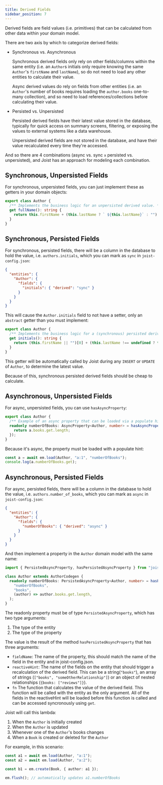 ```yaml
---
title: Derived Fields
sidebar_position: 7
---
```


Derived fields are field values (i.e. primitives) that can be calculated from other data within your domain model.

There are two axis by which to categorize derived fields:

- Synchronous vs. Asynchronous

  Synchronous derived fields only rely on other fields/columns within the same entity (i.e. an `Author`s initials only require knowing the same `Author`'s `firstName` and `lastName`), so do not need to load any other entities to calculate their value.

  Async derived values do rely on fields from other entities (i.e. an `Author`'s number of books requires loading the `author.books` one-to-many collection), and so need to load references/collections before calculating their value.

- Persisted vs. Unpersisted

  Persisted derived fields have their latest value stored in the database, typically for quick access on summary screens, filtering, or exposing the values to external systems like a data warehouse.

  Unpersisted derived fields are not stored in the database, and have their value recalculated every time they're accessed.

And so there are 4 combinations (async vs. sync `x` persisted vs. unpersisted), and Joist has an approach for modeling each combination.

## Synchronous, Unpersisted Fields

For synchronous, unpersisted fields, you can just implement these as getters in your domain objects:

```typescript
export class Author {
  /** Implements the business logic for an unpersisted derived value. */
  get fullName(): string {
    return this.firstName + (this.lastName ? ` ${this.lastName}` : "");
  }
}
```

## Synchronous, Persisted Fields

For synchronous, persisted fields, there will be a column in the database to hold the value, i.e. `authors.initials`, which you can mark as `sync` in `joist-config.json`:

```json
{
  "entities": {
    "Author": {
      "fields": {
        "initials": { "derived": "sync" }
      }
    }
  }
}
```

This will cause the `Author.initials` field to not have a setter, only an `abstract` getter than you must implement:

```typescript
export class Author {
  /** Implements the business logic for a (synchronous) persisted derived value. */
  get initials(): string {
    return (this.firstName || "")[0] + (this.lastName !== undefined ? this.lastName[0] : "");
  }
}
```

This getter will be automatically called by Joist during any `INSERT` or `UPDATE` of `Author`, to determine the latest value.

Because of this, synchronous persisted derived fields should be cheap to calculate.

## Asynchronous, Unpersisted Fields

For async, unpersisted fields, you can use `hasAsyncProperty`:

```typescript
export class Author {
  /** Example of an async property that can be loaded via a populate hint. */
  readonly numberOfBooks: AsyncProperty<Author, number> = hasAsyncProperty("books", (a) => {
    return a.books.get.length;
  });
}
```

Because it's async, the property must be loaded with a populate hint:

```typescript
const a = await em.load(Author, "a:1", "numberOfBooks");
console.log(a.numberOfBooks.get);
```

## Asynchronous, Persisted Fields

For async, persisted fields, there will be a column in the database to hold the value, i.e. `authors.number_of_books`, which you can mark as `async` in `joist-config.json`:

```json
{
  "entities": {
    "Author": {
      "fields": {
        "numberOfBooks": { "derived": "async" }
      }
    }
  }
}
```

And then implement a property in the `Author` domain model with the same name:

```typescript
import { PersistedAsyncProperty, hasPersistedAsyncProperty } from "joist-orm";

class Author extends AuthorCodegen {
  readonly numberOfBooks: PersistedAsyncProperty<Author, number> = hasPersistedAsyncProperty(
    "numberOfBooks",
    "books",
    (author) => author.books.get.length,
  );
}
```
The readonly property must be of type `PersistedAsyncProperty`, which has two type arguments:
1. The type of the entity
2. The type of the property

The value is the result of the method `hasPersistedAsyncProperty` that has three arguments:
* `fieldName`: The name of the property, this should match the name of the field in the entity and in joist-config.json.
* `reactiveHint`: The name of the fields on the entity that should trigger a recalculation of the derived field. This can be a string(`"books"`), an array of strings (`["books", "someOtherRelationship"]`) or an object of nested relationships (`{books: ["reviews"]}`).
* `fn` The function that calculates the value of the derived field. This function will be called with the entity as the only argument. All of the fields in the reactiveHint will be loaded before this function is called and can be accessed syncronously using `get`.

Joist will call this lambda:

1. When the `Author` is initially created
2. When the `Author` is updated
3. Whenever one of the `Author`'s books changes
4. When a `Book` is created or deleted for the `Author`

For example, in this scenario:

```typescript
const a1 = await em.load(Author, "a:1");
const a2 = await em.load(Author, "a:2");

const b1 = em.create(Book, { author: a1 });

em.flush(); // automatically updates a1.numberOfBooks
```
